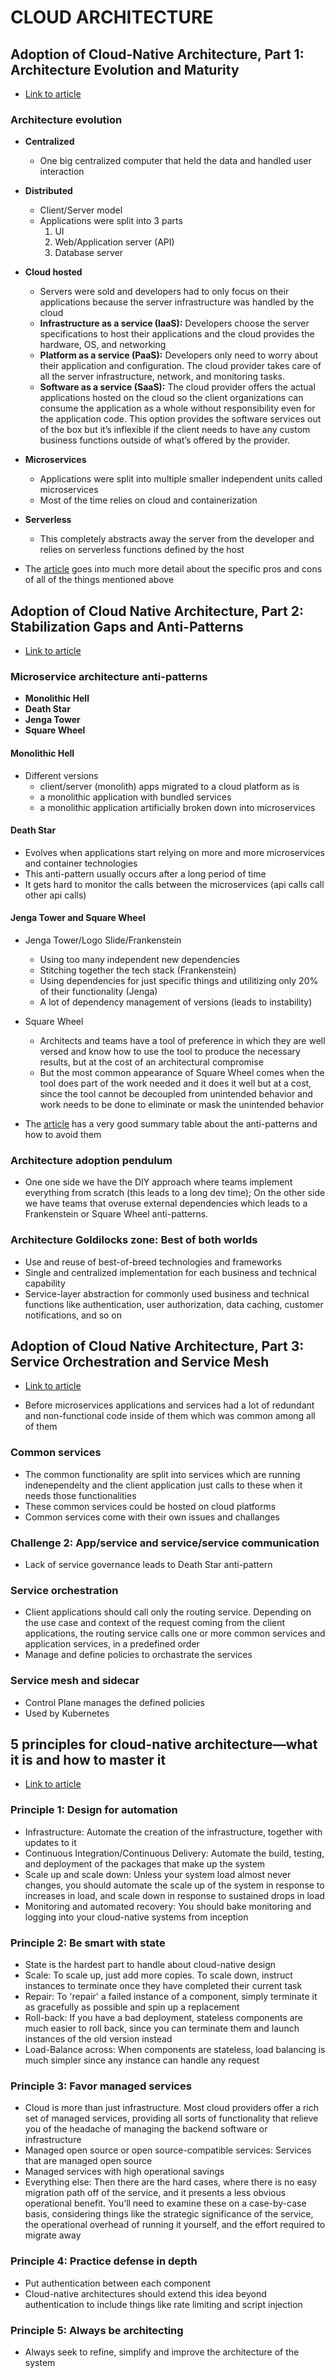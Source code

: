 # CLOUD ARCHITECTURE

## Adoption of Cloud-Native Architecture, Part 1: Architecture Evolution and Maturity

- [Link to article](https://www.infoq.com/articles/cloud-native-architecture-adoption-part1/)

### Architecture evolution

- **Centralized**
  - One big centralized computer that held the data and handled user interaction
- **Distributed**
  - Client/Server model
  - Applications were split into 3 parts
    1. UI
    2. Web/Application server (API)
    3. Database server
- **Cloud hosted**
  - Servers were sold and developers had to only focus on their applications because the server infrastructure was handled by the cloud
  - **Infrastructure as a service (IaaS):** Developers choose the server specifications to host their applications and the cloud provides the hardware, OS, and networking
  - **Platform as a service (PaaS):** Developers only need to worry about their application and configuration. The cloud provider takes care of all the server infrastructure, network, and monitoring tasks.
  - **Software as a service (SaaS):** The cloud provider offers the actual applications hosted on the cloud so the client organizations can consume the application as a whole without responsibility even for the application code. This option provides the software services out of the box but it’s inflexible if the client needs to have any custom business functions outside of what’s offered by the provider.
- **Microservices**
  - Applications were split into multiple smaller independent units called microservices
  - Most of the time relies on cloud and containerization
- **Serverless**
  - This completely abstracts away the server from the developer and relies on serverless functions defined by the host

- The [article](https://www.infoq.com/articles/cloud-native-architecture-adoption-part1/) goes into much more detail about the specific pros and cons of all of the things mentioned above

## Adoption of Cloud Native Architecture, Part 2: Stabilization Gaps and Anti-Patterns

- [Link to article](https://www.infoq.com/articles/cloud-native-architecture-adoption-part2/)

### Microservice architecture anti-patterns

- **Monolithic Hell**
- **Death Star**
- **Jenga Tower**
- **Square Wheel**

#### Monolithic Hell

- Different versions
  - client/server (monolith) apps migrated to a cloud platform as is
  - a monolithic application with bundled services
  - a monolithic application artificially broken down into microservices

#### Death Star

- Evolves when applications start relying on more and more microservices and container technologies
- This anti-pattern usually occurs after a long period of time
- It gets hard to monitor the calls between the microservices (api calls call other api calls)

#### Jenga Tower and Square Wheel

- Jenga Tower/Logo Slide/Frankenstein
  - Using too many independent new dependencies
  - Stitching together the tech stack (Frankenstein)
  - Using dependencies for just specific things and utilitizing only 20% of their functionality (Jenga)
  - A lot of dependency management of versions (leads to instability)
- Square Wheel
  - Architects and teams have a tool of preference in which they are well versed and know how to use the tool to produce the necessary results, but at the cost of an architectural compromise
  - But the most common appearance of Square Wheel comes when the tool does part of the work needed and it does it well but at a cost, since the tool cannot be decoupled from unintended behavior and work needs to be done to eliminate or mask the unintended behavior

- The [article](https://www.infoq.com/articles/cloud-native-architecture-adoption-part2/) has a very good summary table about the anti-patterns and how to avoid them

### Architecture adoption pendulum

- One one side we have the DIY approach where teams implement everything from scratch (this leads to a long dev time); On the other side we have teams that overuse external dependencies which leads to a Frankenstein or Square Wheel anti-patterns.

### Architecture Goldilocks zone: Best of both worlds

- Use and reuse of best-of-breed technologies and frameworks
- Single and centralized implementation for each business and technical capability
- Service-layer abstraction for commonly used business and technical functions like authentication, user authorization, data caching, customer notifications, and so on

## Adoption of Cloud Native Architecture, Part 3: Service Orchestration and Service Mesh

- [Link to article](https://www.infoq.com/articles/cloud-native-architecture-adoption-part3/)

- Before microservices applications and services had a lot of redundant and non-functional code inside of them which was common among all of them

### Common services

- The common functionality are split into services which are running indenependelty and the client application just calls to these when it needs those functionalities
- These common services could be hosted on cloud platforms
- Common services come with their own issues and challanges

### Challenge 2: App/service and service/service communication

- Lack of service governance leads to Death Star anti-pattern

### Service orchestration

- Client applications should call only the routing service. Depending on the use case and context of the request coming from the client applications, the routing service calls one or more common services and application services, in a predefined order
- Manage and define policies to orchastrate the services

### Service mesh and sidecar

- Control Plane manages the defined policies
- Used by Kubernetes

## 5 principles for cloud-native architecture—what it is and how to master it

- [Link to article](https://cloud.google.com/blog/products/application-development/5-principles-for-cloud-native-architecture-what-it-is-and-how-to-master-it)

### Principle 1: Design for automation

- Infrastructure: Automate the creation of the infrastructure, together with updates to it
- Continuous Integration/Continuous Delivery: Automate the build, testing, and deployment of the packages that make up the system
- Scale up and scale down: Unless your system load almost never changes, you should automate the scale up of the system in response to increases in load, and scale down in response to sustained drops in load
- Monitoring and automated recovery: You should bake monitoring and logging into your cloud-native systems from inception

### Principle 2: Be smart with state

- State is the hardest part to handle about cloud-native design
- Scale: To scale up, just add more copies. To scale down, instruct instances to terminate once they have completed their current task
- Repair: To 'repair' a failed instance of a component, simply terminate it as gracefully as possible and spin up a replacement
- Roll-back: If you have a bad deployment, stateless components are much easier to roll back, since you can terminate them and launch instances of the old version instead
- Load-Balance across: When components are stateless, load balancing is much simpler since any instance can handle any request

### Principle 3: Favor managed services

- Cloud is more than just infrastructure. Most cloud providers offer a rich set of managed services, providing all sorts of functionality that relieve you of the headache of managing the backend software or infrastructure
- Managed open source or open source-compatible services: Services that are managed open source
- Managed services with high operational savings 
- Everything else: Then there are the hard cases, where there is no easy migration path off of the service, and it presents a less obvious operational benefit. You’ll need to examine these on a case-by-case basis, considering things like the strategic significance of the service, the operational overhead of running it yourself, and the effort required to migrate away

### Principle 4: Practice defense in depth

- Put authentication between each component
- Cloud-native architectures should extend this idea beyond authentication to include things like rate limiting and script injection

### Principle 5: Always be architecting

- Always seek to refine, simplify and improve the architecture of the system